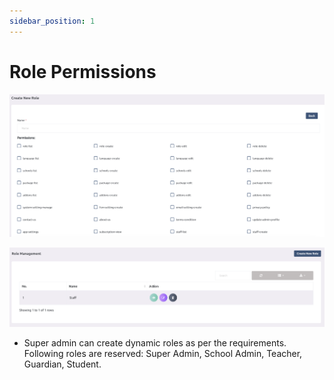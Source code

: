 ```yaml
---
sidebar_position: 1
---
```


# Role Permissions

![e-School SaaS](../../static/images/superadmin/create-role-permission.png)

![e-School SaaS](../../static/images/superadmin/list-roles.png)

- Super admin can create dynamic roles as per the requirements. Following roles are reserved: Super Admin, School Admin, Teacher, Guardian, Student. 